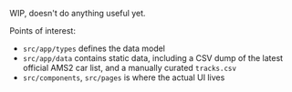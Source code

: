 WIP, doesn't do anything useful yet.

Points of interest:

- `src/app/types` defines the data model
- `src/app/data` contains static data, including a CSV dump of the latest official AMS2 car list, and a manually curated `tracks.csv`
- `src/components`, `src/pages` is where the actual UI lives

